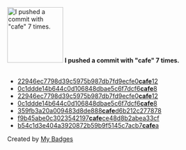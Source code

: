 <img src="https://my-badges.github.io/my-badges/cafe-commit.png" alt="I pushed a commit with &quot;cafe&quot; 7 times." title="I pushed a commit with &quot;cafe&quot; 7 times." width="128">
<strong>I pushed a commit with &quot;cafe&quot; 7 times.</strong>
<br><br>

- <a href="https://github.com/pfefferle/wordpress-activitypub/commit/22946ec7798d39c5975b987db7fd9ecfe0cafe12">22946ec7798d39c5975b987db7fd9ecfe0<strong>cafe</strong>12</a>
- <a href="https://github.com/pfefferle/wordpress-activitypub/commit/0c1ddde14b644c0d106848dbae5c6f7dcf6cafe8">0c1ddde14b644c0d106848dbae5c6f7dcf6<strong>cafe</strong>8</a>
- <a href="https://github.com/Automattic/wordpress-activitypub/commit/22946ec7798d39c5975b987db7fd9ecfe0cafe12">22946ec7798d39c5975b987db7fd9ecfe0<strong>cafe</strong>12</a>
- <a href="https://github.com/Automattic/wordpress-activitypub/commit/0c1ddde14b644c0d106848dbae5c6f7dcf6cafe8">0c1ddde14b644c0d106848dbae5c6f7dcf6<strong>cafe</strong>8</a>
- <a href="https://github.com/pfefferle/wordpress-webmention/commit/359fb3a20a009483d8de888cafed6b212c277878">359fb3a20a009483d8de888<strong>cafe</strong>d6b212c277878</a>
- <a href="https://github.com/pfefferle/wordpress-activitystream-extension/commit/f9b45abe0c3023542197cafece48d8b2abea33cf">f9b45abe0c3023542197<strong>cafe</strong>ce48d8b2abea33cf</a>
- <a href="https://github.com/pfefferle/wordpress-hum/commit/b54c1d3e404a3920872b59b9f5145c7acb7cafea">b54c1d3e404a3920872b59b9f5145c7acb7<strong>cafe</strong>a</a>


Created by <a href="https://github.com/my-badges/my-badges">My Badges</a>
